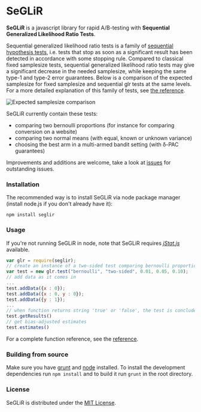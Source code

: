 SeGLiR
======

**SeGLiR** is a javascript library for rapid A/B-testing with **Sequential Generalized Likelihood Ratio Tests**.

Sequential generalized likelihood ratio tests is a family of [sequential hypothesis tests](http://en.wikipedia.org/wiki/Sequential_analysis), i.e. tests that stop as soon as a significant result has been detected in accordance with some stopping rule. Compared to classical fixed samplesize tests, sequential generalized likelihood ratio tests may give a significant decrease in the needed samplesize, while keeping the same type-1 and type-2 error guarantees. Below is a comparison of the expected samplesize for fixed samplesize and sequential glr tests at the same levels. For a more detailed explanation of this family of tests, see [the reference](http://auduno.github.io/seglir/documentation.html#math).

![Expected samplesize comparison](https://dl.dropboxusercontent.com/u/10557805/samplesize2b.png)

SeGLiR currently contain these tests:
* comparing two bernoulli proportions (for instance for comparing conversion on a website)
* comparing two normal means (with equal, known or unknown variance)
* choosing the best arm in a multi-armed bandit setting (with δ-PAC guarantees)

Improvements and additions are welcome, take a look at [issues](https://github.com/auduno/seglir/issues) for outstanding issues.

### Installation ###

The recommended way is to install SeGLiR via node package manager (install node.js if you don't already have it):

```
npm install seglir
```

### Usage ###

If you're not running SeGLiR in node, note that SeGLiR requires [*jStat.js*](https://github.com/jstat/jstat) available.

```javascript
var glr = require(seglir);
// create an instance of a two-sided test comparing bernoulli proportions, with indifference region with size 0.01, alpha-level = 0.05, beta-level = 0.10
var test = new glr.test("bernoulli", "two-sided", 0.01, 0.05, 0.10);
// add data as it comes in
...
test.addData({x : 0});
test.addData({x : 0, y : 0});
test.addData({y : 1});
...
// when function returns string 'true' or 'false', the test is concluded
test.getResults()
// get bias-adjusted estimates
test.estimates()
```

For a complete function reference, see the [reference](http://auduno.github.io/seglir/documentation.html).

### Building from source ###

Make sure you have [grunt](http://gruntjs.com/) and [node](http://nodejs.org/download/) installed.
To install the development dependencies run ```npm install``` and to build it run ```grunt``` in the root directory.

### License ###

SeGLiR is distributed under the [MIT License](http://www.opensource.org/licenses/MIT).
